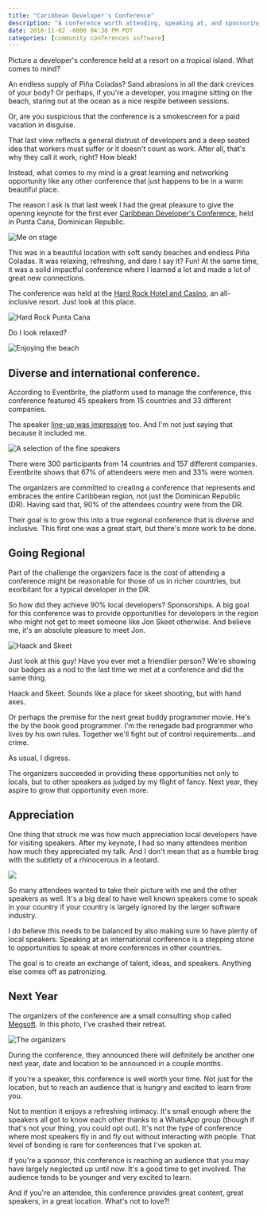 ```yaml
---
title: "Caribbean Developer's Conference"
description: "A conference worth attending, speaking at, and sponsoring to expand the reach of software to all corners of the planet, even the beautiful sandy ones"
date: 2018-11-02 -0800 04:30 PM PDT
categories: [community conferences software]
---
```


Picture a developer's conference held at a resort on a tropical island. What comes to mind?

An endless supply of Piña Coladas? Sand abrasions in all the dark crevices of your body? Or perhaps, if you're a developer, you imagine sitting on the beach, staring out at the ocean as a nice respite between sessions.

Or, are you suspicious that the conference is a smokescreen for a paid vacation in disguise.

That last view reflects a general distrust of developers and a deep seated idea that workers must suffer or it doesn't count as work. After all, that's why they call it work, right? How bleak!

Instead, what comes to my mind is a great learning and networking opportunity like any other conference that just happens to be in a warm beautiful place.

The reason I ask is that last week I had the great pleasure to give the opening keynote for the first ever [Caribbean Developer's Conference](https://caribbeandevconf.com/cdc-2018/), held in Punta Cana, Dominican Republic.

![Me on stage](https://user-images.githubusercontent.com/19977/47868589-c77bb500-ddc1-11e8-9ec7-532c219b1dde.png)


This was in a beautiful location with soft sandy beaches and endless Piña Coladas.  It was relaxing, refreshing, and dare I say it? Fun! At the same time, it was a solid impactful conference where I learned a lot and made a lot of great new connections.

The conference was held at the [Hard Rock Hotel and Casino](https://www.hardrockhotelpuntacana.com/), an all-inclusive resort. Just look at this place.

![Hard Rock Punta Cana](https://user-images.githubusercontent.com/19977/47869174-7bca0b00-ddc3-11e8-84c4-90a3c2b96b9c.jpeg)

Do I look relaxed?

![Enjoying the beach](https://user-images.githubusercontent.com/19977/47869358-fbf07080-ddc3-11e8-9c0f-122964660024.jpeg)

## Diverse and international conference.

According to Eventbrite, the platform used to manage the conference, this conference featured 45 speakers from 15 countries and 33 different companies.

The speaker [line-up was impressive](https://caribbeandevconf.com/speaker-lineup/) too. And I'm not just saying that because it included me.

![A selection of the fine speakers](https://user-images.githubusercontent.com/19977/47885396-117c8f00-ddf2-11e8-9ac8-75ebd9064d08.png)

There were 300 participants from 14 countries and 157 different companies. Eventbrite shows that 67% of attendeers were men and 33% were women.

The organizers are committed to creating a conference that represents and embraces the entire Caribbean region, not just the Dominican Republic (DR). Having said that, 90% of the attendees country were from the DR.

Their goal is to grow this into a true regional conference that is diverse and inclusive. This first one was a great start, but there's more work to be done.

## Going Regional

Part of the challenge the organizers face is the cost of attending a conference might be reasonable for those of us in richer countries, but exorbitant for a typical developer in the DR.

So how did they achieve 90% local developers? Sponsorships. A big goal for this conference was to provide opportunities for developers in the region who might not get to meet someone like Jon Skeet otherwise. And believe me, it's an absolute pleasure to meet Jon.

![Haack and Skeet](https://user-images.githubusercontent.com/19977/47943565-d6429480-deb3-11e8-9375-d62610bd9027.png)

Just look at this guy! Have you ever met a friendlier person? We're showing our badges as a nod to the last time we met at a conference and did the same thing.

Haack and Skeet. Sounds like a place for skeet shooting, but with hand axes.

Or perhaps the premise for the next great buddy programmer movie. He's the by the book good programmer. I'm the renegade bad programmer who lives by his own rules. Together we'll fight out of control requirements...and crime.

As usual, I digress. 

The organizers succeeded in providing these opportunities not only to locals, but to other speakers as judged by my flight of fancy. Next year, they aspire to grow that opportunity even more.

## Appreciation

One thing that struck me was how much appreciation local developers have for visiting speakers. After my keynote, I had so many attendees mention how much they appreciated my talk. And I don't mean that as a humble brag with the subtlety of a rhinocerous in a leotard.

[![](https://pbs.twimg.com/media/DqdPIXuXQAM1xO2.jpg)](https://twitter.com/rmoscat/status/1055900050646331393)

So many attendees wanted to take their picture with me and the other speakers as well. It's a big deal to have well known speakers come to speak in your country if your country is largely ignored by the larger software industry.

I do believe this needs to be balanced by also making sure to have plenty of local speakers. Speaking at an international conference is a stepping stone to opportunities to speak at more conferences in other countries.

The goal is to create an exchange of talent, ideas, and speakers. Anything else comes off as patronizing.

## Next Year

The organizers of the conference are a small consulting shop called [Megsoft](https://megsoftconsulting.com/). In this photo, I've crashed their retreat.

![The organizers](https://user-images.githubusercontent.com/19977/47933861-eeee8280-de92-11e8-842b-3a21b9dd225a.png)

During the conference, they announced there will definitely be another one next year, date and location to be announced in a couple months.

If you're a speaker, this conference is well worth your time. Not just for the location, but to reach an audience that is hungry and excited to learn from you.

Not to mention it enjoys a refreshing intimacy. It's small enough where the speakers all got to know each other thanks to a WhatsApp group (though if that's not your thing, you could opt out). It's not the type of conference where most speakers fly in and fly out without interacting with people. That level of bonding is rare for conferences that I've spoken at.

If you're a sponsor, this conference is reaching an audience that you may have largely neglected up until now. It's a good time to get involved. The audience tends to be younger and very excited to learn.

And if you're an attendee, this conference provides great content, great speakers, in a great location. What's not to love?!
